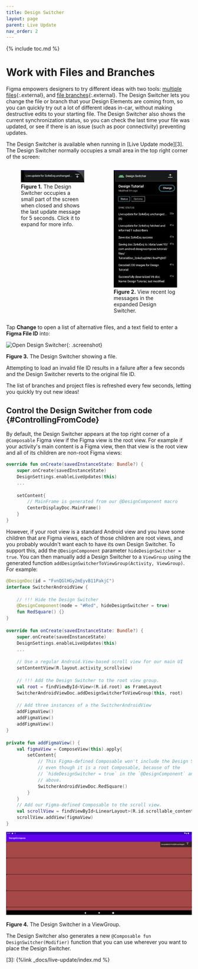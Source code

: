```yaml
---
title: Design Switcher
layout: page
parent: Live Update
nav_order: 2
---
```


{% include toc.md %}

# Work with Files and Branches

Figma empowers designers to try different ideas with two tools: [multiple
files][1]{:.external}, and [file branches][2]{:.external}. The Design Switcher
lets you change the file or branch that your Design Elements are coming from, so
you can quickly try out a lot of different ideas in-car, without making
destructive edits to your starting file. The Design Switcher also shows the
current synchronization status, so you can check the last time your file was
updated, or see if there is an issue (such as poor connectivity) preventing
updates.

The Design Switcher is available when running in [Live Update mode][3]. The
Design Switcher normally occupies a small area in the top right corner of the
screen:

<div style="display: flex; justify-content: center; align-items: start">
<figure style="flex: 0.5">
    <img alt="" src="./design-switcher-collapsed.png" />
    <figcaption><b>Figure 1.</b> The Design Switcher occupies a small part of the screen when closed and shows the last update message for 5 seconds. Click it to expand for more info.</figcaption>
</figure>

<figure style="flex: 0.5">
    <img alt="" src="./design-switcher-expanded.png" />
    <figcaption><b>Figure 2.</b> View recent log messages in the expanded Design Switcher.</figcaption>
</figure>
</div>

Tap **Change** to open a list of alternative files, and a text field to enter a
**Figma File ID** into:

![Open Design Switcher](./HelloWorldDesignSwitcher.png "The Design Switcher
showing a file called Design Switcher Test, which has a Goodbye
branch."){: .screenshot}

**Figure 3.** The Design Switcher showing a file.

Attempting to load an invalid file ID results in a failure after a few seconds
and the Design Switcher reverts to the original file ID.

The list of branches and project files is refreshed every few seconds, letting
you quickly try out new ideas!

## Control the Design Switcher from code {#ControllingFromCode}

By default, the Design Switcher appears at the top right corner of a
`@Composable` Figma view if the Figma view is the root view. For example if your
activity's main content is a Figma view, then that view is the root view and all
of its children are non-root Figma views:

```kotlin
override fun onCreate(savedInstanceState: Bundle?) {
    super.onCreate(savedInstanceState)
    DesignSettings.enableLiveUpdates(this)
    ...

    setContent{
        // MainFrame is generated from our @DesignComponent macro
        CenterDisplayDoc.MainFrame()
    }
}
```

However, if your root view is a standard Android view and you have some children
that are Figma views, each of those children are root views, and you probably
wouldn't want each to have its own Design Switcher. To support this, add the
`@DesignComponent` parameter `hideDesignSwitcher = true`. You can then manually
add a Design Switcher to a `ViewGroup` using the generated function
`addDesignSwitcherToViewGroup(Activity, ViewGroup)`. For example:

```kotlin
@DesignDoc(id = "FvnQGlHGy2mEyvB11PakjC")
interface SwitcherAndroidView {

    // !!! Hide the Design Switcher
    @DesignComponent(node = "#Red", hideDesignSwitcher = true)
    fun RedSquare() {}
}

override fun onCreate(savedInstanceState: Bundle?) {
    super.onCreate(savedInstanceState)
    DesignSettings.enableLiveUpdates(this)
    ...

    // Use a regular Android.View-based scroll view for our main UI
    setContentView(R.layout.activity_scrollview)

    // !!! Add the Design Switcher to the root view group.
    val root = findViewById<View>(R.id.root) as FrameLayout
    SwitcherAndroidViewDoc.addDesignSwitcherToViewGroup(this, root)

    // Add three instances of a the SwitcherAndroidView
    addFigmaView()
    addFigmaView()
    addFigmaView()
}

private fun addFigmaView() {
    val figmaView = ComposeView(this).apply{
        setContent{
            // This Figma-defined Composable won't include the Design Switcher,
            // even though it is a root Composable, because of the
            // `hideDesignSwitcher = true` in the `@DesignComponent` annotation
            // above.
            SwitcherAndroidViewDoc.RedSquare()
        }
    }
    // Add our Figma-defined Composable to the scroll view.
    val scrollView = findViewById<LinearLayout>(R.id.scrollable_content)
    scrollView.addView(figmaView)
}
```

![Design Switcher in a ViewGroup](./design-switcher-viewgroup.png)

**Figure 4.** The Design Switcher in a ViewGroup.

The Design Switcher also generates a new `@Composable fun
DesignSwitcher(Modifier)` function that you can use wherever you want to place
the Design Switcher.

[1]: https://help.figma.com/hc/en-us/articles/1500005554982-Guide-to-files-and-projects#files
[2]: https://help.figma.com/hc/en-us/articles/360063144053-Create-branches-and-merge-changes
[3]: {%link _docs/live-update/index.md %}
